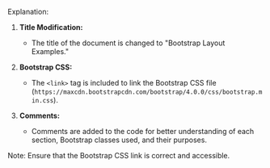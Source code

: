 

Explanation:

1. **Title Modification:**
   - The title of the document is changed to "Bootstrap Layout Examples."

2. **Bootstrap CSS:**
   - The `<link>` tag is included to link the Bootstrap CSS file (`https://maxcdn.bootstrapcdn.com/bootstrap/4.0.0/css/bootstrap.min.css`).

3. **Comments:**
   - Comments are added to the code for better understanding of each section, Bootstrap classes used, and their purposes.

Note: Ensure that the Bootstrap CSS link is correct and accessible.
